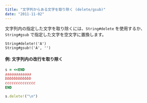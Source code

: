 ```yaml
---
title: "文字列からある文字を取り除く (delete/gsub)"
date: "2011-11-02"
---
```


文字列内の指定した文字を取り除くには、`String#delete` を使用するか、`String#gsub` で指定した文字を空文字に置換します。

```
String#delete!('A')
String#gsub!('A', '')
```

#### 例: 文字列内の改行を取り除く

```ruby
s = <<END
aaaaaaaaaaaa
bbbbbbbbbbbb
cccccccccccccc
END

s.delete!("\n")
```


